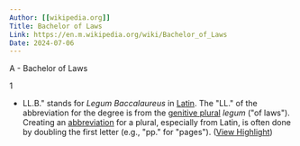 ```yaml
---
Author: [[wikipedia.org]]
Title: Bachelor of Laws
Link: https://en.m.wikipedia.org/wiki/Bachelor_of_Laws
Date: 2024-07-06
---
```

A - Bachelor of Laws

1
- LL.B." stands for *Legum Baccalaureus* in [Latin](https://en.wikipedia.org/wiki/Latin_language). The "LL." of the abbreviation for the degree is from the [genitive plural](https://en.wikipedia.org/wiki/Genitive_plural) *legum* ("of laws"). Creating an [abbreviation](https://en.wikipedia.org/wiki/Abbreviation#Plural_forms) for a plural, especially from Latin, is often done by doubling the first letter (e.g., "pp." for "pages"). ([View Highlight](https://read.readwise.io/read/01hd9drdbj9yr27gjh0pg58q3f))
